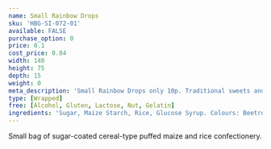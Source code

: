 ```yaml
---
name: Small Rainbow Drops
sku: 'HBG-SI-072-01'
available: FALSE
purchase_option: 0
price: 0.1
cost_price: 0.04
width: 140
height: 75
depth: 15
weight: 0
meta_description: 'Small Rainbow Drops only 10p. Traditional sweets and more at Humbugs Confectionery Store. Specialists in satisfying your sweet tooth!'
type: [Wrapped]
free: [Alcohol, Gluten, Lactose, Nut, Gelatin]
ingredients: 'Sugar, Maize Starch, Rice, Glucose Syrup. Colours: Beetroot, Carmine Extract, Copper Chlorophyll, Lutein, Paprika Extract'
---
```

Small bag of sugar-coated cereal-type puffed maize and rice confectionery.
